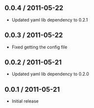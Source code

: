 0.0.4 / 2011-05-22
------------------
* Updated yaml lib dependency to 0.2.1

0.0.3 / 2011-05-22
------------------

* Fixed getting the config file

0.0.2 / 2011-05-21
------------------

* Updated yaml lib dependency to 0.2.0

0.0.1 / 2011-05-21
------------------

* Initial release
